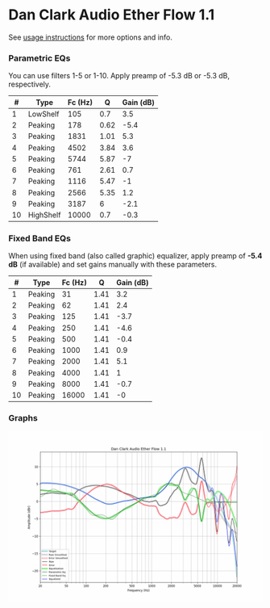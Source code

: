 # Dan Clark Audio Ether Flow 1.1
See [usage instructions](https://github.com/jaakkopasanen/AutoEq#usage) for more options and info.

### Parametric EQs
You can use filters 1-5 or 1-10. Apply preamp of -5.3 dB or -5.3 dB, respectively.

|   # | Type      |   Fc (Hz) |    Q |   Gain (dB) |
|-----|-----------|-----------|------|-------------|
|   1 | LowShelf  |       105 | 0.7  |         3.5 |
|   2 | Peaking   |       178 | 0.62 |        -5.4 |
|   3 | Peaking   |      1831 | 1.01 |         5.3 |
|   4 | Peaking   |      4502 | 3.84 |         3.6 |
|   5 | Peaking   |      5744 | 5.87 |        -7   |
|   6 | Peaking   |       761 | 2.61 |         0.7 |
|   7 | Peaking   |      1116 | 5.47 |        -1   |
|   8 | Peaking   |      2566 | 5.35 |         1.2 |
|   9 | Peaking   |      3187 | 6    |        -2.1 |
|  10 | HighShelf |     10000 | 0.7  |        -0.3 |

### Fixed Band EQs
When using fixed band (also called graphic) equalizer, apply preamp of **-5.4 dB** (if available) and set gains manually with these parameters.

|   # | Type    |   Fc (Hz) |    Q |   Gain (dB) |
|-----|---------|-----------|------|-------------|
|   1 | Peaking |        31 | 1.41 |         3.2 |
|   2 | Peaking |        62 | 1.41 |         2.4 |
|   3 | Peaking |       125 | 1.41 |        -3.7 |
|   4 | Peaking |       250 | 1.41 |        -4.6 |
|   5 | Peaking |       500 | 1.41 |        -0.4 |
|   6 | Peaking |      1000 | 1.41 |         0.9 |
|   7 | Peaking |      2000 | 1.41 |         5.1 |
|   8 | Peaking |      4000 | 1.41 |         1   |
|   9 | Peaking |      8000 | 1.41 |        -0.7 |
|  10 | Peaking |     16000 | 1.41 |        -0   |

### Graphs
![](./Dan%20Clark%20Audio%20Ether%20Flow%201.1.png)
